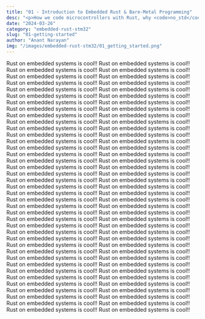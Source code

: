 ```yaml
---
title: "01 - Introduction to Embedded Rust & Bare-Metal Programming"
desc: "<p>How we code microcontrollers with Rust, why <code>no_std</code> exists, and how we tell the STM32 what to do.</p>"
date: "2024-03-26"
category: "embedded-rust-stm32"
slug: "01-getting-started"
author: "Anant Narayan"
img: "/images/embedded-rust-stm32/01_getting_started.png"
---
```


Rust on embedded systems is cool!!
Rust on embedded systems is cool!!
Rust on embedded systems is cool!!
Rust on embedded systems is cool!!
Rust on embedded systems is cool!!
Rust on embedded systems is cool!!
Rust on embedded systems is cool!!
Rust on embedded systems is cool!!
Rust on embedded systems is cool!!
Rust on embedded systems is cool!!
Rust on embedded systems is cool!!
Rust on embedded systems is cool!!
Rust on embedded systems is cool!!
Rust on embedded systems is cool!!
Rust on embedded systems is cool!!
Rust on embedded systems is cool!!
Rust on embedded systems is cool!!
Rust on embedded systems is cool!!
Rust on embedded systems is cool!!
Rust on embedded systems is cool!!
Rust on embedded systems is cool!!
Rust on embedded systems is cool!!
Rust on embedded systems is cool!!
Rust on embedded systems is cool!!
Rust on embedded systems is cool!!
Rust on embedded systems is cool!!
Rust on embedded systems is cool!!
Rust on embedded systems is cool!!
Rust on embedded systems is cool!!
Rust on embedded systems is cool!!
Rust on embedded systems is cool!!
Rust on embedded systems is cool!!
Rust on embedded systems is cool!!
Rust on embedded systems is cool!!
Rust on embedded systems is cool!!
Rust on embedded systems is cool!!
Rust on embedded systems is cool!!
Rust on embedded systems is cool!!
Rust on embedded systems is cool!!
Rust on embedded systems is cool!!
Rust on embedded systems is cool!!
Rust on embedded systems is cool!!
Rust on embedded systems is cool!!
Rust on embedded systems is cool!!
Rust on embedded systems is cool!!
Rust on embedded systems is cool!!
Rust on embedded systems is cool!!
Rust on embedded systems is cool!!
Rust on embedded systems is cool!!
Rust on embedded systems is cool!!
Rust on embedded systems is cool!!
Rust on embedded systems is cool!!
Rust on embedded systems is cool!!
Rust on embedded systems is cool!!
Rust on embedded systems is cool!!
Rust on embedded systems is cool!!
Rust on embedded systems is cool!!
Rust on embedded systems is cool!!
Rust on embedded systems is cool!!
Rust on embedded systems is cool!!
Rust on embedded systems is cool!!
Rust on embedded systems is cool!!
Rust on embedded systems is cool!!
Rust on embedded systems is cool!!
Rust on embedded systems is cool!!
Rust on embedded systems is cool!!
Rust on embedded systems is cool!!
Rust on embedded systems is cool!!
Rust on embedded systems is cool!!
Rust on embedded systems is cool!!
Rust on embedded systems is cool!!
Rust on embedded systems is cool!!
Rust on embedded systems is cool!!
Rust on embedded systems is cool!!
Rust on embedded systems is cool!!
Rust on embedded systems is cool!!
Rust on embedded systems is cool!!
Rust on embedded systems is cool!!
